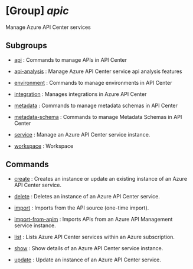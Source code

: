 # [Group] _apic_

Manage Azure API Center services

## Subgroups

- [api](/Commands/apic/api/readme.md)
: Commands to manage APIs in API Center

- [api-analysis](/Commands/apic/api-analysis/readme.md)
: Manage Azure API Center service api analysis features

- [environment](/Commands/apic/environment/readme.md)
: Commands to manage environments in API Center

- [integration](/Commands/apic/integration/readme.md)
: Manages integrations in Azure API Center

- [metadata](/Commands/apic/metadata/readme.md)
: Commands to manage metadata schemas in API Center

- [metadata-schema](/Commands/apic/metadata-schema/readme.md)
: Commands to manage Metadata Schemas in API Center

- [service](/Commands/apic/service/readme.md)
: Manage an Azure API Center service instance.

- [workspace](/Commands/apic/workspace/readme.md)
: Workspace

## Commands

- [create](/Commands/apic/_create.md)
: Creates an instance or update an existing instance of an Azure API Center service.

- [delete](/Commands/apic/_delete.md)
: Deletes an instance of an Azure API Center service.

- [import](/Commands/apic/_import.md)
: Imports from the API source (one-time import).

- [import-from-apim](/Commands/apic/_import-from-apim.md)
: Imports APIs from an Azure API Management service instance.

- [list](/Commands/apic/_list.md)
: Lists Azure API Center services within an Azure subscription.

- [show](/Commands/apic/_show.md)
: Show details of an Azure API Center service instance.

- [update](/Commands/apic/_update.md)
: Update an instance of an Azure API Center service.
